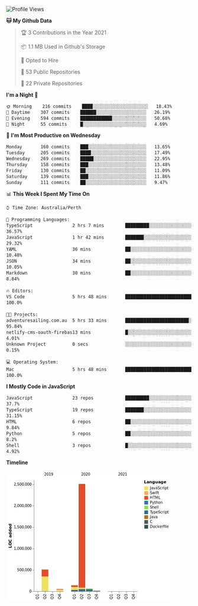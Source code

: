 <!--START_SECTION:waka-->
![Profile Views](http://img.shields.io/badge/Profile%20Views-0-blue)

**🐱 My Github Data** 

> 🏆 3 Contributions in the Year 2021
 > 
> 📦 1.1 MB Used in Github's Storage 
 > 
> 💼 Opted to Hire
 > 
> 📜 53 Public Repositories 
 > 
> 🔑 22 Private Repositories  
 > 
**I'm a Night 🦉** 

```text
🌞 Morning    216 commits    ████░░░░░░░░░░░░░░░░░░░░░   18.43% 
🌆 Daytime    307 commits    ██████░░░░░░░░░░░░░░░░░░░   26.19% 
🌃 Evening    594 commits    ████████████░░░░░░░░░░░░░   50.68% 
🌙 Night      55 commits     █░░░░░░░░░░░░░░░░░░░░░░░░   4.69%

```
📅 **I'm Most Productive on Wednesday** 

```text
Monday       160 commits    ███░░░░░░░░░░░░░░░░░░░░░░   13.65% 
Tuesday      205 commits    ████░░░░░░░░░░░░░░░░░░░░░   17.49% 
Wednesday    269 commits    █████░░░░░░░░░░░░░░░░░░░░   22.95% 
Thursday     158 commits    ███░░░░░░░░░░░░░░░░░░░░░░   13.48% 
Friday       130 commits    ██░░░░░░░░░░░░░░░░░░░░░░░   11.09% 
Saturday     139 commits    ███░░░░░░░░░░░░░░░░░░░░░░   11.86% 
Sunday       111 commits    ██░░░░░░░░░░░░░░░░░░░░░░░   9.47%

```


📊 **This Week I Spent My Time On** 

```text
⌚︎ Time Zone: Australia/Perth

💬 Programming Languages: 
TypeScript               2 hrs 7 mins        █████████░░░░░░░░░░░░░░░░   36.57% 
JavaScript               1 hr 42 mins        ███████░░░░░░░░░░░░░░░░░░   29.32% 
YAML                     36 mins             ██░░░░░░░░░░░░░░░░░░░░░░░   10.48% 
JSON                     34 mins             ██░░░░░░░░░░░░░░░░░░░░░░░   10.05% 
Markdown                 30 mins             ██░░░░░░░░░░░░░░░░░░░░░░░   8.84%

🔥 Editors: 
VS Code                  5 hrs 48 mins       █████████████████████████   100.0%

🐱‍💻 Projects: 
adventuresailing.com.au  5 hrs 33 mins       ████████████████████████░   95.84% 
netlify-cms-oauth-firebas13 mins             █░░░░░░░░░░░░░░░░░░░░░░░░   4.01% 
Unknown Project          0 secs              ░░░░░░░░░░░░░░░░░░░░░░░░░   0.15%

💻 Operating System: 
Mac                      5 hrs 48 mins       █████████████████████████   100.0%

```

**I Mostly Code in JavaScript** 

```text
JavaScript               23 repos            █████████░░░░░░░░░░░░░░░░   37.7% 
TypeScript               19 repos            ███████░░░░░░░░░░░░░░░░░░   31.15% 
HTML                     6 repos             ██░░░░░░░░░░░░░░░░░░░░░░░   9.84% 
Python                   5 repos             ██░░░░░░░░░░░░░░░░░░░░░░░   8.2% 
Shell                    3 repos             █░░░░░░░░░░░░░░░░░░░░░░░░   4.92%

```


**Timeline**

![Chart not found](https://raw.githubusercontent.com/NWylynko/NWylynko/master/charts/bar_graph.png) 


<!--END_SECTION:waka-->
